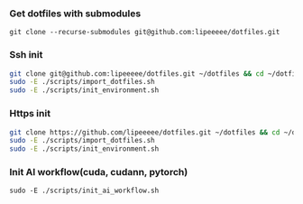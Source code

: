 ### Get dotfiles with submodules
```
git clone --recurse-submodules git@github.com:lipeeeee/dotfiles.git
```

### Ssh init 
```bash
git clone git@github.com:lipeeeee/dotfiles.git ~/dotfiles && cd ~/dotfiles
sudo -E ./scripts/import_dotfiles.sh
sudo -E ./scripts/init_environment.sh
```

### Https init 
```bash
git clone https://github.com/lipeeeee/dotfiles.git ~/dotfiles && cd ~/dotfiles
sudo -E ./scripts/import_dotfiles.sh
sudo -E ./scripts/init_environment.sh
```

### Init AI workflow(cuda, cudann, pytorch) 
```
sudo -E ./scripts/init_ai_workflow.sh
```

